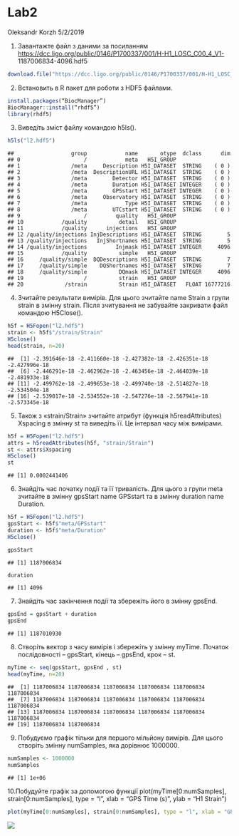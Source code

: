 Lab2
================
Oleksandr Korzh
5/2/2019

1.  Завантажте файл з даними за посиланням
    <https://dcc.ligo.org/public/0146/P1700337/001/H-H1_LOSC_C00_4_V1->
    1187006834-4096.hdf5

<!-- end list -->

``` r
download.file("https://dcc.ligo.org/public/0146/P1700337/001/H-H1_LOSC_C00_4_V1-1187006834-4096.hdf5","l2.hdf5", "auto", TRUE,"wb")
```

2.  Встановить в R пакет для роботи з HDF5 файлами.

``` r
install.packages(“BiocManager”) 
BiocManager::install(“rhdf5”)
library(rhdf5)
```

3.  Виведіть зміст файлу командою
    h5ls().

<!-- end list -->

``` r
h5ls("l2.hdf5")
```

    ##                  group            name       otype  dclass      dim
    ## 0                    /            meta   H5I_GROUP                 
    ## 1                /meta     Description H5I_DATASET  STRING    ( 0 )
    ## 2                /meta  DescriptionURL H5I_DATASET  STRING    ( 0 )
    ## 3                /meta        Detector H5I_DATASET  STRING    ( 0 )
    ## 4                /meta        Duration H5I_DATASET INTEGER    ( 0 )
    ## 5                /meta        GPSstart H5I_DATASET INTEGER    ( 0 )
    ## 6                /meta     Observatory H5I_DATASET  STRING    ( 0 )
    ## 7                /meta            Type H5I_DATASET  STRING    ( 0 )
    ## 8                /meta        UTCstart H5I_DATASET  STRING    ( 0 )
    ## 9                    /         quality   H5I_GROUP                 
    ## 10            /quality          detail   H5I_GROUP                 
    ## 11            /quality      injections   H5I_GROUP                 
    ## 12 /quality/injections InjDescriptions H5I_DATASET  STRING        5
    ## 13 /quality/injections   InjShortnames H5I_DATASET  STRING        5
    ## 14 /quality/injections         Injmask H5I_DATASET INTEGER     4096
    ## 15            /quality          simple   H5I_GROUP                 
    ## 16     /quality/simple  DQDescriptions H5I_DATASET  STRING        7
    ## 17     /quality/simple    DQShortnames H5I_DATASET  STRING        7
    ## 18     /quality/simple          DQmask H5I_DATASET INTEGER     4096
    ## 19                   /          strain   H5I_GROUP                 
    ## 20             /strain          Strain H5I_DATASET   FLOAT 16777216

4.  Зчитайте результати вимірів. Для цього зчитайте name Strain з групи
    strain в змінну strain. Після зчитування не забувайте закривати файл
    командою H5Close().

<!-- end list -->

``` r
h5f = H5Fopen("l2.hdf5")
strain <- h5f$"/strain/Strain"
H5close()
head(strain, n=20)
```

    ##  [1] -2.391646e-18 -2.411660e-18 -2.427382e-18 -2.426351e-18 -2.427996e-18
    ##  [6] -2.446291e-18 -2.462962e-18 -2.463456e-18 -2.464039e-18 -2.481933e-18
    ## [11] -2.499762e-18 -2.499653e-18 -2.499740e-18 -2.514827e-18 -2.534504e-18
    ## [16] -2.539017e-18 -2.534552e-18 -2.547276e-18 -2.567941e-18 -2.573345e-18

5.  Також з «strain/Strain» зчитайте атрибут (функція h5readAttributes)
    Xspacing в змінну st та виведіть її. Це інтервал часу між вимірами.

<!-- end list -->

``` r
h5f = H5Fopen("l2.hdf5")
attrs = h5readAttributes(h5f, "strain/Strain")
st <- attrs$Xspacing
H5close()
st
```

    ## [1] 0.0002441406

6.  Знайдіть час початку події та її тривалість. Для цього з групи meta
    зчитайте в змінну gpsStart name GPSstart та в змінну duration name
    Duration.

<!-- end list -->

``` r
h5f = H5Fopen("l2.hdf5")
gpsStart <- h5f$"meta/GPSstart"
duration <- h5f$"meta/Duration"
H5close()
```

``` r
gpsStart
```

    ## [1] 1187006834

``` r
duration
```

    ## [1] 4096

7.  Знайдіть час закінчення події та збережіть його в змінну gpsEnd.

<!-- end list -->

``` r
gpsEnd = gpsStart + duration
gpsEnd
```

    ## [1] 1187010930

8.  Створіть вектор з часу вимірів і збережіть у змінну myTime. Початок
    послідовності – gpsStart, кінець – gpsEnd, крок – st.

<!-- end list -->

``` r
myTime <- seq(gpsStart, gpsEnd , st)
head(myTime, n=20)
```

    ##  [1] 1187006834 1187006834 1187006834 1187006834 1187006834 1187006834
    ##  [7] 1187006834 1187006834 1187006834 1187006834 1187006834 1187006834
    ## [13] 1187006834 1187006834 1187006834 1187006834 1187006834 1187006834
    ## [19] 1187006834 1187006834

9.  Побудуємо графік тільки для першого мільйону вимірів. Для цього
    створіть змінну numSamples, яка дорівнює 1000000.

<!-- end list -->

``` r
numSamples <- 1000000
numSamples
```

    ## [1] 1e+06

10.Побудуйте графік за допомогою функції plot(myTime\[0:numSamples\],
strain\[0:numSamples\], type = “l”, xlab = “GPS Time (s)”, ylab = “H1
Strain”)

``` r
plot(myTime[0:numSamples], strain[0:numSamples], type = "l", xlab = "GPS Time (s)", ylab = "H1 Strain")
```

![](Lab2_files/figure-gfm/unnamed-chunk-12-1.png)<!-- -->
